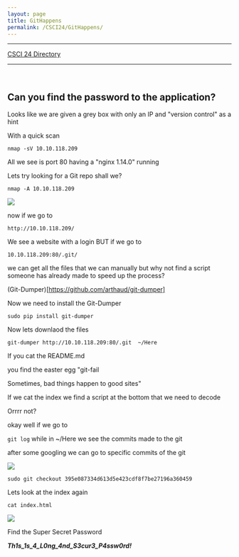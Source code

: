 ```yaml
---
layout: page
title: GitHappens
permalink: /CSCI24/GitHappens/
---
```


---

[CSCI 24 Directory](https://zacvr.github.io/CSCI24/)
<br/>

---
<br/>

Can you find the password to the application?
---

Looks like we are given a grey box with only an IP and "version control" as a hint

With a quick scan

```nmap -sV 10.10.118.209```

All we see is port 80 having a "nginx 1.14.0" running

Lets try looking for a Git repo shall we?

```nmap -A 10.10.118.209```

<img src="/images/CSCI24/GitHappens/Repo Found.png">

now if we go to

```http://10.10.118.209/``` 

We see a website with a login BUT if we go to

```10.10.118.209:80/.git/```

we can get all the files that we can manually but why not find a script someone has already made to speed up the process?

(Git-Dumper)[https://github.com/arthaud/git-dumper]

Now we need to install the Git-Dumper

```sudo pip install git-dumper```

Now lets downlaod the files

```git-dumper http://10.10.118.209:80/.git  ~/Here```

If you cat the README.md

you find the easter egg "git-fail

Sometimes, bad things happen to good sites"

If we cat the index we find a script at the bottom that we need to decode

Orrrr not?

okay well if we go to 

```git log``` while in ~/Here we see the commits made to the git

after some googling we can go to specific commits of the git

<img src="/images/CSCI24/GitHappens/Commits.png">

```sudo git checkout 395e087334d613d5e423cdf8f7be27196a360459```

Lets look at the index again

```cat index.html```

<img src="/images/CSCI24/GitHappens/Password.png">


Find the Super Secret Password

***Th1s_1s_4_L0ng_4nd_S3cur3_P4ssw0rd!***

